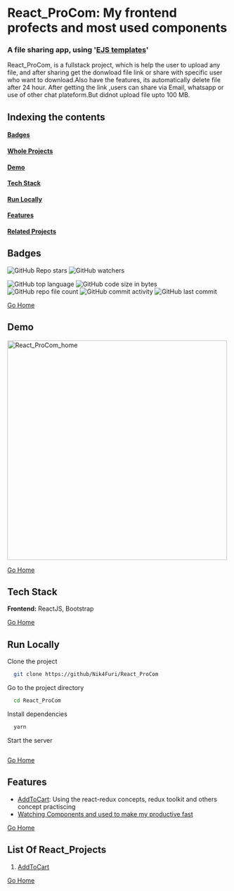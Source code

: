 # <h1 id="React_ProCom"> React_ProCom: My frontend profects and most used components </h1>
### A file sharing app, using '<a href="https://ejs.co" target="_ejs">EJS templates</a>'
React_ProCom, is a fullstack project, which is help the user to upload any file, and after sharing get the donwload file link or share with specific user who want to download.Also have the features, its automatically delete file after 24 hour.
After getting the link ,users can share via Email, whatsapp or use of other chat plateform.But didnot upload file upto 100 MB.

## Indexing the contents
####   <p><a href="#badges" >Badges</a></p>
####   <p><a href="#pro" >Whole Projects</a></p>
####   <p><a href="#demo" >Demo</a></p>
####   <p><a href="#stack" >Tech Stack</a></p>
####   <p><a href="#runLocally" >Run Locally</a></p>
####   <p><a href="#features" >Features</a></p>
####   <p><a href="#relatedProjects" >Related Projects</a></p>

## <h2 id="badges" >Badges </h2>


![GitHub Repo stars](https://img.shields.io/github/stars/Nik4Furi/React_ProCom?style=social) ![GitHub watchers](https://img.shields.io/github/watchers/Nik4Furi/React_ProCom?style=social)

![GitHub top language](https://img.shields.io/github/languages/top/Nik4Furi/React_ProCom)   ![GitHub code size in bytes](https://img.shields.io/github/languages/code-size/Nik4Furi/React_ProCom?style=flat-square) ![GitHub repo file count](https://img.shields.io/github/directory-file-count/Nik4Furi/React_ProCom) 
![GitHub commit activity](https://img.shields.io/github/commit-activity/m/Nik4Furi/React_ProCom)   ![GitHub last commit](https://img.shields.io/github/last-commit/Nik4Furi/React_ProCom)

<a href="#React_ProCom">Go Home </a>



## <h2 id="demo" >Demo </h2>

<p text-align=left>
  <img src="" width="500" height="" alt="React_ProCom_home"/>
    
</p> 


<a href="#React_ProCom">Go Home </a>



## <h2 id="stack" >Tech Stack </h2>


**Frontend:** ReactJS, Bootstrap

<a href="#React_ProCom">Go Home </a>



## <h2 id="runLocally" >Run Locally </h2>

Clone the project

```bash
  git clone https://github/Nik4Furi/React_ProCom
```

Go to the project directory

```bash
  cd React_ProCom
```

Install dependencies

```bash
  yarn
```

Start the server

```bash
```

<a href="#React_ProCom">Go Home </a>


## <h2 id="features">Features </h2>

- [AddToCart](https://github.com/Nik4Furi/): Using the react-redux concepts, redux toolkit and others concept practiscing
- [Watching Components and used to make my productive fast]()

<a href="#React_ProCom">Go Home </a>



## <h2 id="pro" >List Of React_Projects </h2>

1. [AddToCart](https://github.com/Nik4Furi/)

<a href="#React_ProCom">Go Home </a>